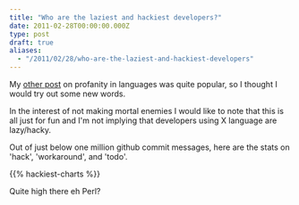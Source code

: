 ```yaml
---
title: "Who are the laziest and hackiest developers?"
date: 2011-02-28T00:00:00.000Z
type: post
draft: true
aliases:
  - "/2011/02/28/who-are-the-laziest-and-hackiest-developers"
---
```

My [other post](/2011/02/21/amount-of-profanity-in-git-commit-messages-per-programming-language)
  on profanity in languages was quite popular, so I thought I would try out some new words.

  In the interest of not making mortal enemies I would like to note that this is all just for fun and I'm not implying that developers using X language are lazy/hacky.

Out of just below one million github commit messages, here are the stats on 'hack', 'workaround', and 'todo'.

{{% hackiest-charts %}}

Quite high there eh Perl?
